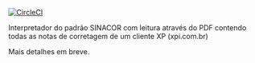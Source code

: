 [![CircleCI](https://circleci.com/gh/djalmaaraujo/xp-sinacor-client.svg?style=svg)](https://circleci.com/gh/djalmaaraujo/xp-sinacor-client)

Interpretador do padrão SINACOR com leitura através do PDF contendo todas as notas de corretagem de um cliente XP (xpi.com.br)

Mais detalhes em breve.
